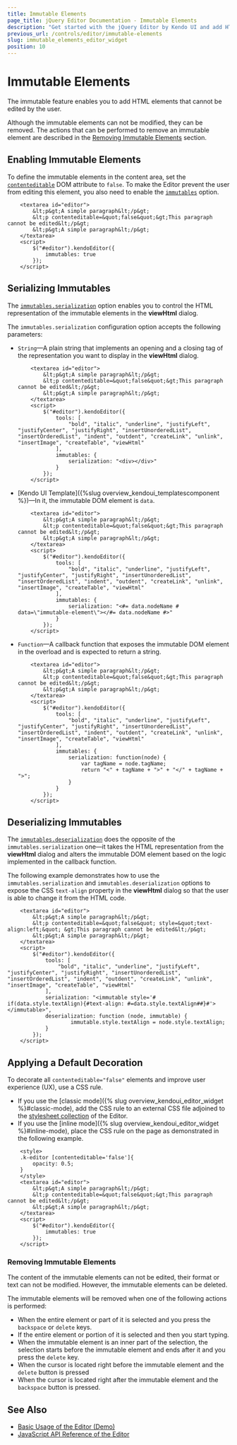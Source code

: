 ```yaml
---
title: Immutable Elements
page_title: jQuery Editor Documentation - Immutable Elements
description: "Get started with the jQuery Editor by Kendo UI and add HTML elements which cannot be edited by the user."
previous_url: /controls/editor/immutable-elements
slug: immutable_elements_editor_widget
position: 10
---
```


# Immutable Elements

The immutable feature enables you to add HTML elements that cannot be edited by the user.


Although the immutable elements can not be modified, they can be removed. The actions that can be performed to remove an immutable element are described in the [Removing Immutable Elements](#removing-immutable-elements) section.

## Enabling Immutable Elements

To define the immutable elements in the content area, set the [`contenteditable`](https://developer.mozilla.org/en-US/docs/Web/API/HTMLElement/contentEditable) DOM attribute to `false`. To make the Editor prevent the user from editing this element, you also need to enable the [`immutables`](/api/javascript/ui/editor/configuration/immutables) option.

```dojo
    <textarea id="editor">
        &lt;p&gt;A simple paragraph&lt;/p&gt;
        &lt;p contenteditable=&quot;false&quot;&gt;This paragraph cannot be edited&lt;/p&gt;
        &lt;p&gt;A simple paragraph&lt;/p&gt;
    </textarea>
    <script>
        $("#editor").kendoEditor({
            immutables: true
        });
    </script>
```

## Serializing Immutables

The [`immutables.serialization`](/api/javascript/ui/editor/configuration/immutables#immutablesserialization) option enables you to control the HTML representation of the immutable elements in the **viewHtml** dialog.

The `immutables.serialization` configuration option accepts the following parameters:

* `String`&mdash;A plain string that implements an opening and a closing tag of the representation you want to display in the **viewHtml** dialog.

    ```dojo
        <textarea id="editor">
            &lt;p&gt;A simple paragraph&lt;/p&gt;
            &lt;p contenteditable=&quot;false&quot;&gt;This paragraph cannot be edited&lt;/p&gt;
            &lt;p&gt;A simple paragraph&lt;/p&gt;
        </textarea>
        <script>
            $("#editor").kendoEditor({
                tools: [
                    "bold", "italic", "underline", "justifyLeft", "justifyCenter", "justifyRight", "insertUnorderedList", "insertOrderedList", "indent", "outdent", "createLink", "unlink", "insertImage", "createTable", "viewHtml"
                ],
                immutables: {
                    serialization: "<div></div>"
                }
            });
        </script>
    ```

* [Kendo UI Template]({%slug overview_kendoui_templatescomponent %})&mdash;In it, the immutable DOM element is `data`.

    ```dojo
        <textarea id="editor">
            &lt;p&gt;A simple paragraph&lt;/p&gt;
            &lt;p contenteditable=&quot;false&quot;&gt;This paragraph cannot be edited&lt;/p&gt;
            &lt;p&gt;A simple paragraph&lt;/p&gt;
        </textarea>
        <script>
            $("#editor").kendoEditor({
                tools: [
                    "bold", "italic", "underline", "justifyLeft", "justifyCenter", "justifyRight", "insertUnorderedList", "insertOrderedList", "indent", "outdent", "createLink", "unlink", "insertImage", "createTable", "viewHtml"
                ],
                immutables: {
                    serialization: "<#= data.nodeName # data=\"immutable-element\"></#= data.nodeName #>"
                }
            });
        </script>
    ```

* `Function`&mdash;A callback function that exposes the immutable DOM element in the overload and is expected to return a string.

    ```dojo
        <textarea id="editor">
            &lt;p&gt;A simple paragraph&lt;/p&gt;
            &lt;p contenteditable=&quot;false&quot;&gt;This paragraph cannot be edited&lt;/p&gt;
            &lt;p&gt;A simple paragraph&lt;/p&gt;
        </textarea>
        <script>
            $("#editor").kendoEditor({
                tools: [
                    "bold", "italic", "underline", "justifyLeft", "justifyCenter", "justifyRight", "insertUnorderedList", "insertOrderedList", "indent", "outdent", "createLink", "unlink", "insertImage", "createTable", "viewHtml"
                ],
                immutables: {
                    serialization: function(node) {
                        var tagName = node.tagName;
                        return "<" + tagName + ">" + "</" + tagName + ">";
                    }
                }
            });
        </script>
    ```

## Deserializing Immutables

The [`immutables.deserialization`](/api/javascript/ui/editor/configuration/immutables#immutablesdeserialization) does the opposite of the `immutables.serialization` one&mdash;it takes the HTML representation from the **viewHtml** dialog and alters the immutable DOM element based on the logic implemented in the callback function.

The following example demonstrates how to use the `immutables.serialization` and `immutables.deserialization` options to expose the CSS `text-align` property in the **viewHtml** dialog so that the user is able to change it from the HTML code.

```dojo
    <textarea id="editor">
        &lt;p&gt;A simple paragraph&lt;/p&gt;
        &lt;p contenteditable=&quot;false&quot; style=&quot;text-align:left;&quot; &gt;This paragraph cannot be edited&lt;/p&gt;
        &lt;p&gt;A simple paragraph&lt;/p&gt;
    </textarea>
    <script>
        $("#editor").kendoEditor({
            tools: [
                "bold", "italic", "underline", "justifyLeft", "justifyCenter", "justifyRight", "insertUnorderedList", "insertOrderedList", "indent", "outdent", "createLink", "unlink", "insertImage", "createTable", "viewHtml"
            ],
            serialization: "<immutable style='# if(data.style.textAlign){#text-align: #=data.style.textAlign##}#'></immutable>",
            deserialization: function (node, immutable) {
                    immutable.style.textAlign = node.style.textAlign;
            }
        });
    </script>
```

## Applying a Default Decoration

To decorate all `contenteditable="false"` elements and improve user experience (UX), use a CSS rule.

* If you use the [classic mode]({% slug overview_kendoui_editor_widget %}#classic-mode), add the CSS rule to an external CSS file adjoined to the [stylesheet collection](/api/javascript/ui/editor/configuration/stylesheets) of the Editor.
* If you use the [inline mode]({% slug overview_kendoui_editor_widget %}#inline-mode), place the CSS rule on the page as demonstrated in the following example.

```dojo
    <style>
    .k-editor [contenteditable='false']{
        opacity: 0.5;
    }
    </style>
    <textarea id="editor">
        &lt;p&gt;A simple paragraph&lt;/p&gt;
        &lt;p contenteditable=&quot;false&quot;&gt;This paragraph cannot be edited&lt;/p&gt;
        &lt;p&gt;A simple paragraph&lt;/p&gt;
    </textarea>
    <script>
        $("#editor").kendoEditor({
            immutables: true
        });
    </script>
```

### Removing Immutable Elements

The content of the immutable elements can not be edited, their format or text can not be modified. However, the immutable elements can be deleted.

The immutable elements will be removed when one of the following actions is performed:

- When the entire element or part of it is selected and you press the `backspace` or `delete` keys.
- If the entire element or portion of it is selected and then you start typing.
- When the immutable element is an inner part of the selection, the selection starts before the immutable element and ends after it and you press the `delete` key. 
- When the cursor is located right before the immutable element and the `delete` button is pressed 
- When the cursor is located right after the immutable element and the `backspace` button is pressed.

## See Also

* [Basic Usage of the Editor (Demo)](https://demos.telerik.com/kendo-ui/editor/index)
* [JavaScript API Reference of the Editor](/api/javascript/ui/editor)
